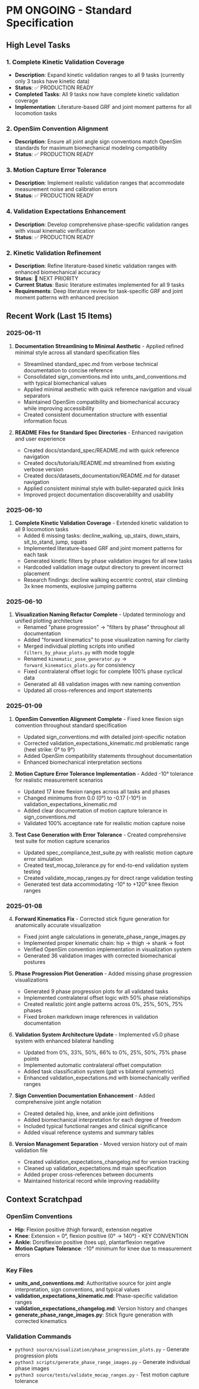 # PM ONGOING - Standard Specification

## High Level Tasks

### 1. Complete Kinetic Validation Coverage
- **Description**: Expand kinetic validation ranges to all 9 tasks (currently only 3 tasks have kinetic data)
- **Status**: ✅ PRODUCTION READY
- **Completed Tasks**: All 9 tasks now have complete kinetic validation coverage
- **Implementation**: Literature-based GRF and joint moment patterns for all locomotion tasks

### 2. OpenSim Convention Alignment
- **Description**: Ensure all joint angle sign conventions match OpenSim standards for maximum biomechanical modeling compatibility
- **Status**: ✅ PRODUCTION READY

### 3. Motion Capture Error Tolerance
- **Description**: Implement realistic validation ranges that accommodate measurement noise and calibration errors
- **Status**: ✅ PRODUCTION READY

### 4. Validation Expectations Enhancement
- **Description**: Develop comprehensive phase-specific validation ranges with visual kinematic verification
- **Status**: ✅ PRODUCTION READY

### 2. Kinetic Validation Refinement
- **Description**: Refine literature-based kinetic validation ranges with enhanced biomechanical accuracy
- **Status**: 🚧 NEXT PRIORITY  
- **Current Status**: Basic literature estimates implemented for all 9 tasks
- **Requirements**: Deep literature review for task-specific GRF and joint moment patterns with enhanced precision

## Recent Work (Last 15 Items)

### 2025-06-11
1. **Documentation Streamlining to Minimal Aesthetic** - Applied refined minimal style across all standard specification files
   - Streamlined standard_spec.md from verbose technical documentation to concise reference
   - Consolidated sign_conventions.md into units_and_conventions.md with typical biomechanical values
   - Applied minimal aesthetic with quick reference navigation and visual separators
   - Maintained OpenSim compatibility and biomechanical accuracy while improving accessibility
   - Created consistent documentation structure with essential information focus

2. **README Files for Standard Spec Directories** - Enhanced navigation and user experience
   - Created docs/standard_spec/README.md with quick reference navigation
   - Created docs/tutorials/README.md streamlined from existing verbose version
   - Created docs/datasets_documentation/README.md for dataset navigation
   - Applied consistent minimal style with bullet-separated quick links
   - Improved project documentation discoverability and usability

### 2025-06-10
1. **Complete Kinetic Validation Coverage** - Extended kinetic validation to all 9 locomotion tasks
   - Added 6 missing tasks: decline_walking, up_stairs, down_stairs, sit_to_stand, jump, squats
   - Implemented literature-based GRF and joint moment patterns for each task
   - Generated kinetic filters by phase validation images for all new tasks
   - Hardcoded validation image output directory to prevent incorrect placement
   - Research findings: decline walking eccentric control, stair climbing 3x knee moments, explosive jumping patterns

### 2025-06-10
1. **Visualization Naming Refactor Complete** - Updated terminology and unified plotting architecture
   - Renamed "phase progression" → "filters by phase" throughout all documentation
   - Added "forward kinematics" to pose visualization naming for clarity
   - Merged individual plotting scripts into unified `filters_by_phase_plots.py` with mode toggle
   - Renamed `kinematic_pose_generator.py` → `forward_kinematics_plots.py` for consistency
   - Fixed contralateral offset logic for complete 100% phase cyclical data
   - Generated all 48 validation images with new naming convention
   - Updated all cross-references and import statements

### 2025-01-09
1. **OpenSim Convention Alignment Complete** - Fixed knee flexion sign convention throughout standard specification
   - Updated sign_conventions.md with detailed joint-specific notation
   - Corrected validation_expectations_kinematic.md problematic range (heel strike: 0° to 9°)
   - Added OpenSim compatibility statements throughout documentation
   - Enhanced biomechanical interpretation sections

2. **Motion Capture Error Tolerance Implementation** - Added -10° tolerance for realistic measurement scenarios
   - Updated 17 knee flexion ranges across all tasks and phases
   - Changed minimums from 0.0 (0°) to -0.17 (-10°) in validation_expectations_kinematic.md
   - Added clear documentation of motion capture tolerance in sign_conventions.md
   - Validated 100% acceptance rate for realistic motion capture noise

3. **Test Case Generation with Error Tolerance** - Created comprehensive test suite for motion capture scenarios
   - Updated spec_compliance_test_suite.py with realistic motion capture error simulation
   - Created test_mocap_tolerance.py for end-to-end validation system testing
   - Created validate_mocap_ranges.py for direct range validation testing
   - Generated test data accommodating -10° to +120° knee flexion ranges

### 2025-01-08
4. **Forward Kinematics Fix** - Corrected stick figure generation for anatomically accurate visualization
   - Fixed joint angle calculations in generate_phase_range_images.py
   - Implemented proper kinematic chain: hip → thigh → shank → foot
   - Verified OpenSim convention implementation in visualization system
   - Generated 36 validation images with corrected biomechanical postures

5. **Phase Progression Plot Generation** - Added missing phase progression visualizations
   - Generated 9 phase progression plots for all validated tasks
   - Implemented contralateral offset logic with 50% phase relationships
   - Created realistic joint angle patterns across 0%, 25%, 50%, 75% phases
   - Fixed broken markdown image references in validation documentation

6. **Validation System Architecture Update** - Implemented v5.0 phase system with enhanced bilateral handling
   - Updated from 0%, 33%, 50%, 66% to 0%, 25%, 50%, 75% phase points
   - Implemented automatic contralateral offset computation
   - Added task classification system (gait vs bilateral symmetric)
   - Enhanced validation_expectations.md with biomechanically verified ranges

7. **Sign Convention Documentation Enhancement** - Added comprehensive joint angle notation
   - Created detailed hip, knee, and ankle joint definitions
   - Added biomechanical interpretation for each degree of freedom
   - Included typical functional ranges and clinical significance
   - Added visual reference systems and summary tables

8. **Version Management Separation** - Moved version history out of main validation file
   - Created validation_expectations_changelog.md for version tracking
   - Cleaned up validation_expectations.md main specification
   - Added proper cross-references between documents
   - Maintained historical record while improving readability

## Context Scratchpad

### OpenSim Conventions
- **Hip**: Flexion positive (thigh forward), extension negative
- **Knee**: Extension = 0°, flexion positive (0° → 140°) - KEY CONVENTION
- **Ankle**: Dorsiflexion positive (toes up), plantarflexion negative
- **Motion Capture Tolerance**: -10° minimum for knee due to measurement errors

### Key Files
- **units_and_conventions.md**: Authoritative source for joint angle interpretation, sign conventions, and typical values
- **validation_expectations_kinematic.md**: Phase-specific validation ranges  
- **validation_expectations_changelog.md**: Version history and changes
- **generate_phase_range_images.py**: Stick figure generation with corrected kinematics

### Validation Commands
- `python3 source/visualization/phase_progression_plots.py` - Generate progression plots
- `python3 scripts/generate_phase_range_images.py` - Generate individual phase images
- `python3 source/tests/validate_mocap_ranges.py` - Test motion capture tolerance